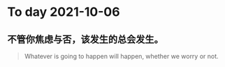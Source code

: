 
# To day 2021-10-06


## 不管你焦虑与否，该发生的总会发生。
> Whatever is going to happen will happen, whether we worry or not.

    